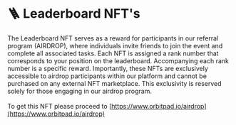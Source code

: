 # 🪜 Leaderboard NFT's

The Leaderboard NFT serves as a reward for participants in our referral program (AIRDROP), where individuals invite friends to join the event and complete all associated tasks. Each NFT is assigned a rank number that corresponds to your position on the leaderboard. Accompanying each rank number is a specific reward. Importantly, these NFTs are exclusively accessible to airdrop participants within our platform and cannot be purchased on any external NFT marketplace. This exclusivity is reserved solely for those engaging in our airdrop program.\
\
To get this NFT please proceed to [https://www.orbitpad.io/airdrop](https://www.orbitpad.io/airdrop)

